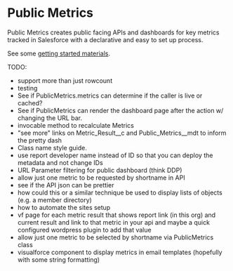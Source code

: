 # Public Metrics

Public Metrics creates public facing APIs and dashboards for key metrics tracked in Salesforce with a declarative and easy to set up process.

See some [getting started materials](https://dl.dropboxusercontent.com/spa/q8pc7mthv83x9i1/public-metrics-basics/index.html).

TODO:
* support more than just rowcount
* testing
* See if PublicMetrics.metrics can determine if the caller is live or cached?
* See if PublicMetrics can render the dashboard page after the action w/ changing the URL bar.
* invocable method to recalculate Metrics
* "see more" links on Metric_Result__c and Public_Metrics__mdt to inform the pretty dash
* Class name style guide.
* use report developer name instead of ID so that you can deploy the metadata and not change IDs
* URL Parameter filtering for public dashboard (think DDP)
* allow just one metric to be requested by shortname in API
* see if the API json can be prettier
* how could this or a similar technique be used to display lists of objects (e.g. a member directory)
* how to automate the sites setup
* vf page for each metric result that shows report link (in this org) and current result and link to that metric in your api and maybe a quick configured wordpress plugin to add that value
* allow just one metric to be selected by shortname via PublicMetrics class
* visualforce component to display metrics in email templates (hopefully with some string formatting)
